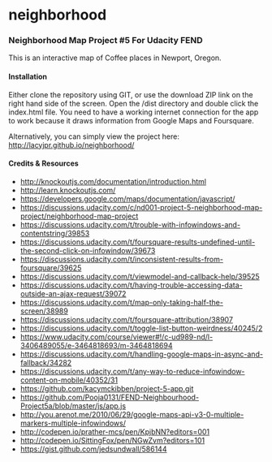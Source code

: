 # neighborhood

### Neighborhood Map Project #5 For Udacity FEND

This is an interactive map of Coffee places in Newport, Oregon.

#### Installation

Either clone the repository using GIT, or use the download ZIP link on the right hand side of the screen. Open the /dist directory and double click the index.html file. You need to have a working internet connection for the app to work because it draws information from Google Maps and Foursquare.

Alternatively, you can simply view the project here: http://lacyjpr.github.io/neighborhood/

#### Credits & Resources
* http://knockoutjs.com/documentation/introduction.html
* http://learn.knockoutjs.com/
* https://developers.google.com/maps/documentation/javascript/
* https://discussions.udacity.com/c/nd001-project-5-neighborhood-map-project/neighborhood-map-project
* https://discussions.udacity.com/t/trouble-with-infowindows-and-contentstring/39853
* https://discussions.udacity.com/t/foursquare-results-undefined-until-the-second-click-on-infowindow/39673
* https://discussions.udacity.com/t/inconsistent-results-from-foursquare/39625
* https://discussions.udacity.com/t/viewmodel-and-callback-help/39525
* https://discussions.udacity.com/t/having-trouble-accessing-data-outside-an-ajax-request/39072
* https://discussions.udacity.com/t/map-only-taking-half-the-screen/38989
* https://discussions.udacity.com/t/foursquare-attribution/38907
* https://discussions.udacity.com/t/toggle-list-button-weirdness/40245/2
* https://www.udacity.com/course/viewer#!/c-ud989-nd/l-3406489055/e-3464818693/m-3464818694
* https://discussions.udacity.com/t/handling-google-maps-in-async-and-fallback/34282
* https://discussions.udacity.com/t/any-way-to-reduce-infowindow-content-on-mobile/40352/31
* https://github.com/kacymckibben/project-5-app.git
* https://github.com/Pooja0131/FEND-Neighbourhood-Project5a/blob/master/js/app.js
* http://you.arenot.me/2010/06/29/google-maps-api-v3-0-multiple-markers-multiple-infowindows/
* http://codepen.io/prather-mcs/pen/KpjbNN?editors=001
* http://codepen.io/SittingFox/pen/NGwZvm?editors=101
* https://gist.github.com/jedsundwall/586144





